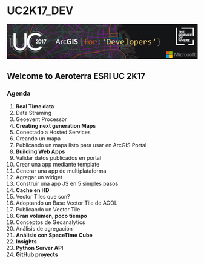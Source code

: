 # UC2K17_DEV
![Alt text](/banner.png?raw=true "Optional Title")
## Welcome to Aeroterra ESRI UC 2K17
### Agenda
1. **Real Time data**
  1. Data Straming
  2. Geoevent Processor
1. **Creating next generation Maps**
1. Conectado a Hosted Services
1. Creando un mapa
1. Publicando un mapa listo para usar en ArcGIS Portal
1. **Building Web Apps**
1. Validar datos publicados en portal
1. Crear una app mediante template
1. Generar una app de multiplataforma
1. Agregar un widget
1. Construir una app JS en 5 simples pasos
1. **Cache en HD**
1. Vector Tiles que son?
1. Adoptando un Base Vector Tile de AGOL
1. Publicando un Vector Tile
1. **Gran volumen, poco tiempo**
1. Conceptos de Geoanalytics 
1. Análisis de agregación
1. **Análisis con SpaceTime Cube**
1. **Insights**
1. **Python Server API**
1. **GitHub proyects**
